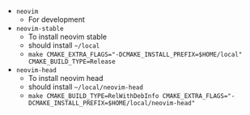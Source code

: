 * `neovim`
    * For development
* `neovim-stable`
    * To install neovim stable
    * should install `~/local`
    * `make CMAKE_EXTRA_FLAGS="-DCMAKE_INSTALL_PREFIX=$HOME/local" CMAKE_BUILD_TYPE=Release`
* `neovim-head`
    * To install neovim head
    * should install `~/local/neovim-head`
    * `make CMAKE_BUILD_TYPE=RelWithDebInfo CMAKE_EXTRA_FLAGS="-DCMAKE_INSTALL_PREFIX=$HOME/local/neovim-head"`

